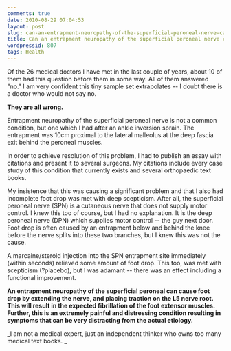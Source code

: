 ```yaml
---
comments: true
date: 2010-08-29 07:04:53
layout: post
slug: can-an-entrapment-neuropathy-of-the-superficial-peroneal-nerve-cause-foot-drop
title: Can an entrapment neuropathy of the superficial peroneal nerve cause foot drop?
wordpressid: 807
tags: Health
---
```


Of the 26 medical doctors I have met in the last couple of years, about 10 of them had this question before them in some way. All of them answered "no." I am very confident this tiny sample set extrapolates -- I doubt there is a doctor who would not say no.

**They are all wrong.**

Entrapment neuropathy of the superficial peroneal nerve is not a common condition, but one which I had after an ankle inversion sprain. The entrapment was 10cm proximal to the lateral malleolus at the deep fascia exit behind the peroneal muscles.

In order to achieve resolution of this problem, I had to publish an essay with citations and present it to several surgeons. My citations include every case study of this condition that currently exists and several orthopaedic text books.

My insistence that this was causing a significant problem and that I also had incomplete foot drop was met with deep scepticism. After all, the superficial peroneal nerve (SPN) is a cutaneous nerve that does not supply motor control. I knew this too of course, but I had no explanation. It is the deep peroneal nerve (DPN) which supplies motor control -- the guy next door. Foot drop is often caused by an entrapment below and behind the knee before the nerve splits into these two branches, but I knew this was not the cause.

A marcaine/steroid injection into the SPN entrapment site immediately (within seconds) relieved some amount of foot drop. This too, was met with scepticism (?placebo), but I was adamant -- there was an effect including a functional improvement.

**An entrapment neuropathy of the superficial peroneal can cause foot drop by extending the nerve, and placing traction on the L5 nerve root. This will result in the expected fibrillation of the foot extensor muscles. Further, this is an extremely painful and distressing condition resulting in symptoms that can be very distracting from the actual etiology.**

_I am not a medical expert, just an independent thinker who owns too many medical text books. _
